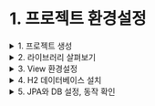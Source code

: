 # 1. 프로젝트 환경설정
<details> <summary> 1. 프로젝트 생성</summary>

</details>

<details> <summary> 2. 라이브러리 살펴보기</summary>

</details>

<details> <summary> 3. View 환경설정</summary>

</details>

<details> <summary> 4. H2 데이터베이스 설치 </summary>

</details>

<details> <summary> 5. JPA와 DB 설정, 동작 확인 </summary>

</details>
